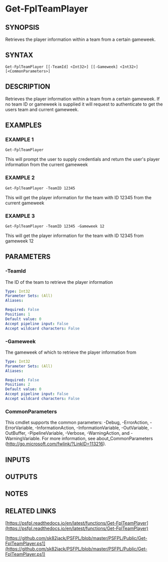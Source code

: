 # Get-FplTeamPlayer

## SYNOPSIS
Retrieves the player information within a team from a certain gameweek.

## SYNTAX

```
Get-FplTeamPlayer [[-TeamId] <Int32>] [[-Gameweek] <Int32>] [<CommonParameters>]
```

## DESCRIPTION
Retrieves the player information within a team from a certain gameweek.
If no team ID or gameweek is supplied it will request to authenticate to get the users team and current gameweek.

## EXAMPLES

### EXAMPLE 1
```
Get-FplTeamPlayer
```

This will prompt the user to supply credentials and return the user's player information from the current gameweek

### EXAMPLE 2
```
Get-FplTeamPlayer -TeamID 12345
```

This will get the player information for the team with ID 12345 from the current gameweek

### EXAMPLE 3
```
Get-FplTeamPlayer -TeamID 12345 -Gameweek 12
```

This will get the player information for the team with ID 12345 from gameweek 12

## PARAMETERS

### -TeamId
The ID of the team to retrieve the player information

```yaml
Type: Int32
Parameter Sets: (All)
Aliases:

Required: False
Position: 1
Default value: 0
Accept pipeline input: False
Accept wildcard characters: False
```

### -Gameweek
The gameweek of which to retrieve the player information from

```yaml
Type: Int32
Parameter Sets: (All)
Aliases:

Required: False
Position: 2
Default value: 0
Accept pipeline input: False
Accept wildcard characters: False
```

### CommonParameters
This cmdlet supports the common parameters: -Debug, -ErrorAction, -ErrorVariable, -InformationAction, -InformationVariable, -OutVariable, -OutBuffer, -PipelineVariable, -Verbose, -WarningAction, and -WarningVariable.
For more information, see about_CommonParameters (http://go.microsoft.com/fwlink/?LinkID=113216).

## INPUTS

## OUTPUTS

## NOTES

## RELATED LINKS

[https://psfpl.readthedocs.io/en/latest/functions/Get-FplTeamPlayer](https://psfpl.readthedocs.io/en/latest/functions/Get-FplTeamPlayer)

[https://github.com/sk82jack/PSFPL/blob/master/PSFPL/Public/Get-FplTeamPlayer.ps1](https://github.com/sk82jack/PSFPL/blob/master/PSFPL/Public/Get-FplTeamPlayer.ps1)

